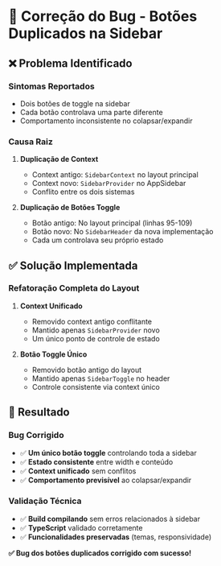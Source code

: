 # 🐛 Correção do Bug - Botões Duplicados na Sidebar

## ❌ **Problema Identificado**

### **Sintomas Reportados**
- Dois botões de toggle na sidebar
- Cada botão controlava uma parte diferente
- Comportamento inconsistente no colapsar/expandir

### **Causa Raiz**
1. **Duplicação de Context**
   - Context antigo: `SidebarContext` no layout principal
   - Context novo: `SidebarProvider` no AppSidebar
   - Conflito entre os dois sistemas

2. **Duplicação de Botões Toggle**
   - Botão antigo: No layout principal (linhas 95-109)
   - Botão novo: No `SidebarHeader` da nova implementação
   - Cada um controlava seu próprio estado

## ✅ **Solução Implementada**

### **Refatoração Completa do Layout**
1. **Context Unificado**
   - Removido context antigo conflitante
   - Mantido apenas `SidebarProvider` novo
   - Um único ponto de controle de estado

2. **Botão Toggle Único**
   - Removido botão antigo do layout
   - Mantido apenas `SidebarToggle` no header
   - Controle consistente via context único

## 🎯 **Resultado**

### **Bug Corrigido**
- ✅ **Um único botão toggle** controlando toda a sidebar
- ✅ **Estado consistente** entre width e conteúdo
- ✅ **Context unificado** sem conflitos
- ✅ **Comportamento previsível** ao colapsar/expandir

### **Validação Técnica**
- ✅ **Build compilando** sem erros relacionados à sidebar
- ✅ **TypeScript** validado corretamente
- ✅ **Funcionalidades preservadas** (temas, responsividade)

**✅ Bug dos botões duplicados corrigido com sucesso!** 